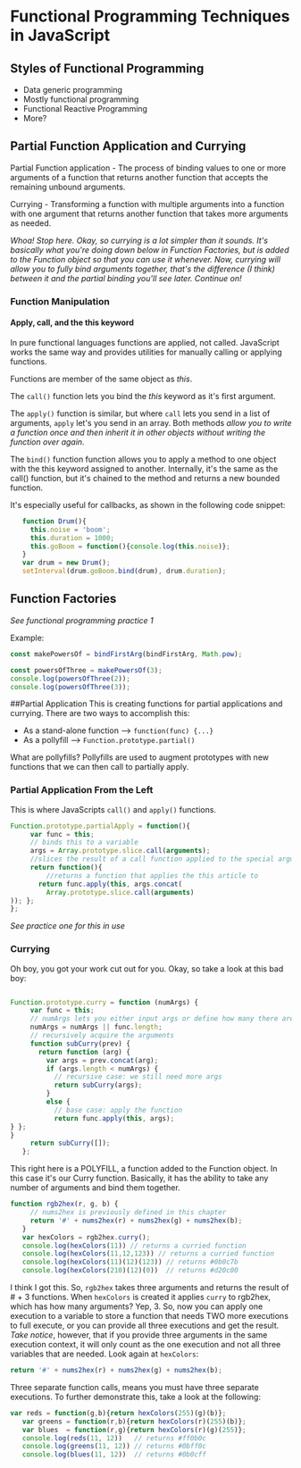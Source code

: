 # Functional Programming Techniques in JavaScript

## Styles of Functional Programming

* Data generic programming
* Mostly functional programming
* Functional Reactive Programming
* More?

## Partial Function Application and Currying

Partial Function application - The process of binding values to one or more arguments of a function that returns another function that accepts the remaining unbound arguments.

Currying - Transforming a function with multiple arguments into a function with one argument that returns another function that takes more arguments as needed.

*Whoa! Stop here. Okay, so currying is a lot simpler than it sounds. It's basically what you're doing down below in Function Factories, but is added to the Function object so that you can use it whenever. Now, currying will allow you to fully bind arguments together, that's the difference (I think) between it and the partial binding you'll see later. Continue on!*

### Function Manipulation
#### Apply, call, and the this keyword

In pure functional languages functions are applied, not called. JavaScript works the same way and provides utilities for manually calling or applying functions.

Functions are member of the same object as _this_.

The `call()` function lets you bind the _this_ keyword as it's first argument.

The `apply()` function is similar, but where `call` lets you send in a list of arguments, `apply` let's you send in an array. Both methods *allow you to write a function once and then inherit it in other objects without writing the function over again*. 

The `bind()` function function allows you to apply a method to one object with the this keyword assigned to another. Internally, it's the same as the call() function, but it's chained to the method and returns a new bounded function.

It's especially useful for callbacks, as shown in the following code snippet:

``` javascript
   function Drum(){
     this.noise = 'boom';
     this.duration = 1000;
     this.goBoom = function(){console.log(this.noise)};
   }
   var drum = new Drum();
   setInterval(drum.goBoom.bind(drum), drum.duration);
```

## Function Factories
_See functional programming practice 1_

Example:
``` javascript
const makePowersOf = bindFirstArg(bindFirstArg, Math.pow);

const powersOfThree = makePowersOf(3);
console.log(powersOfThree(2));
console.log(powersOfThree(3));
```

##Partial Application
This is creating functions for partial applications and currying. There are two ways to accomplish this:

* As a stand-alone function --> `function(func) {...}`
* As a pollyfill --> `Function.prototype.partial()`

What are pollyfills? Pollyfills are used to augment prototypes with new functions that we can then call to partially apply.

### Partial Application From the Left

This is where JavaScripts `call()` and `apply()` functions.

``` javascript
Function.prototype.partialApply = function(){
     var func = this;
     // binds this to a variable
     args = Array.prototype.slice.call(arguments);
     //slices the result of a call function applied to the special arguments object and stores it in a variable.
     return function(){
         //returns a function that applies the this article to 
       return func.apply(this, args.concat(
         Array.prototype.slice.call(arguments)
)); };
};
```

_See practice one for this in use_

### Currying

Oh boy, you got your work cut out for you. Okay, so take a look at this bad boy:

``` javascript

Function.prototype.curry = function (numArgs) {
     var func = this;
     // numArgs lets you either input args or define how many there are going to be.
     numArgs = numArgs || func.length;
     // recursively acquire the arguments
     function subCurry(prev) {
       return function (arg) {
         var args = prev.concat(arg);
         if (args.length < numArgs) {
           // recursive case: we still need more args
           return subCurry(args);
         }
         else {
           // base case: apply the function
           return func.apply(this, args);
} };
}
     return subCurry([]);
   };
```

This right here is a POLYFILL, a function added to the Function object. In this case it's our Curry function. Basically, it has the ability to take any number of arguments and bind them together.

``` javascript
function rgb2hex(r, g, b) {
     // nums2hex is previously defined in this chapter
     return '#' + nums2hex(r) + nums2hex(g) + nums2hex(b);
   }
   var hexColors = rgb2hex.curry();
   console.log(hexColors(11)) // returns a curried function
   console.log(hexColors(11,12,123)) // returns a curried function
   console.log(hexColors(11)(12)(123)) // returns #0b0c7b
   console.log(hexColors(210)(12)(0))  // returns #d20c00
  ```

   I think I got this. So, `rgb2hex` takes three arguments and returns the result of # + 3 functions. When `hexColors` is created it applies `curry` to rgb2hex, which has how many arguments? Yep, 3. So, now you can apply one execution to a variable to store a function that needs TWO more executions to full execute, or you can provide all three executions and get the result. *Take notice*, however, that if you provide three arguments in the same execution context, it will only count as the one execution and not all three variables that are needed. Look again at `hexColors`:

``` javascript
return '#' + nums2hex(r) + nums2hex(g) + nums2hex(b);
```

Three separate function calls, means you must have three separate executions. To further demonstrate this, take a look at the following:

``` javascript
var reds = function(g,b){return hexColors(255)(g)(b)};
   var greens = function(r,b){return hexColors(r)(255)(b)};
   var blues  = function(r,g){return hexColors(r)(g)(255)};
   console.log(reds(11, 12))   // returns #ff0b0c
   console.log(greens(11, 12)) // returns #0bff0c
   console.log(blues(11, 12))  // returns #0b0cff
```
